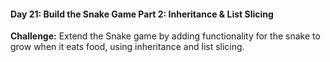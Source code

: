 #### Day 21: Build the Snake Game Part 2: Inheritance & List Slicing
**Challenge:** Extend the Snake game by adding functionality for the snake to grow when it eats food, using inheritance and list slicing.




